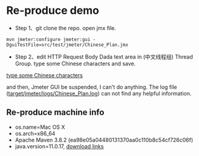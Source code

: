 # Re-produce demo

- Step 1、git clone the repo. open jmx file.

```shell
mvn jmeter:configure jmeter:gui -DguiTestFile=src/test/jmeter/Chinese_Plan.jmx
```

- Step 2、edit HTTP Request Body Dada text area in (中文线程组) Thread Group. type some Chinese characters and save.

[type some Chinese characters](./20221206205121.jpg)

and then, Jmeter GUI be suspended, I can't do anything. The log file ([target/jmeter/logs/Chinese_Plan.log](./Chinese_Plan.jmx.log)) can not find any helpful information.

## Re-produce machine info

- os.name=Mac OS X
- os.arch=x86_64
- Apache Maven 3.8.2 (ea98e05a04480131370aa0c110b8c54cf726c06f)
- java.version=11.0.17, [download links](https://www.azul.com/downloads/?version=java-11-lts&os=macos&architecture=x86-64-bit&package=jdk-fx)





